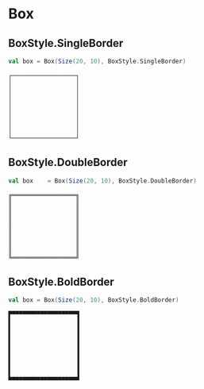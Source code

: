 # Box

## BoxStyle.SingleBorder

```scala
val box = Box(Size(20, 10), BoxStyle.SingleBorder)
```

```text
┌──────────────────┐
│                  │
│                  │
│                  │
│                  │
│                  │
│                  │
│                  │
│                  │
└──────────────────┘
```

## BoxStyle.DoubleBorder

```scala
val box    = Box(Size(20, 10), BoxStyle.DoubleBorder)
```

```text
╔══════════════════╗
║                  ║
║                  ║
║                  ║
║                  ║
║                  ║
║                  ║
║                  ║
║                  ║
╚══════════════════╝
```

## BoxStyle.BoldBorder

```scala
val box = Box(Size(20, 10), BoxStyle.BoldBorder)
```

```text
▛▀▀▀▀▀▀▀▀▀▀▀▀▀▀▀▀▀▀▜
▌                  ▐
▌                  ▐
▌                  ▐
▌                  ▐
▌                  ▐
▌                  ▐
▌                  ▐
▌                  ▐
▙▄▄▄▄▄▄▄▄▄▄▄▄▄▄▄▄▄▄▟
```
